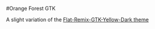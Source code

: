 #Orange Forest GTK

A slight variation of the [Flat-Remix-GTK-Yellow-Dark theme](https://github.com/daniruiz/Flat-Remix-GTK)
